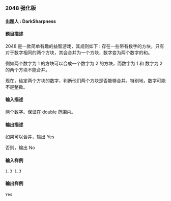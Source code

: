 ### 2048 强化版

#### 出题人 : DarkSharpness

#### 题目描述

2048 是一款简单有趣的益智游戏，其规则如下 :  存在一些带有数字的方块，只有对于数字相同的两个方块，其会合并为一个方块，数字变为两个数字的和。

例如两个数字为 1 的方块可以合成一个数字为 2 的方块，而数字为 1 和 数字为 2 的两个方块不能合并。

现在，给定两个方块的数字，判断他们两个方块是否能够合并。特别地，数字可能不是整数。

#### 输入描述

两个数字。保证在 double 范围内。

#### 输出描述

如果可以合并，输出 Yes

否则，输出 No

#### 输入样例

```
1.3 1.3
```

#### 输出样例

```
Yes
```
